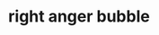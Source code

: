---
layout: smileys&emotion
title: right anger bubble
emoji: right_anger_bubble
permalink: 🗯.html
---